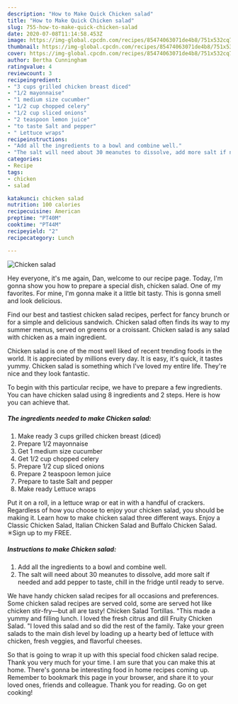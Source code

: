 ```yaml
---
description: "How to Make Quick Chicken salad"
title: "How to Make Quick Chicken salad"
slug: 755-how-to-make-quick-chicken-salad
date: 2020-07-08T11:14:58.453Z
image: https://img-global.cpcdn.com/recipes/85474063071de4b8/751x532cq70/chicken-salad-recipe-main-photo.jpg
thumbnail: https://img-global.cpcdn.com/recipes/85474063071de4b8/751x532cq70/chicken-salad-recipe-main-photo.jpg
cover: https://img-global.cpcdn.com/recipes/85474063071de4b8/751x532cq70/chicken-salad-recipe-main-photo.jpg
author: Bertha Cunningham
ratingvalue: 4
reviewcount: 3
recipeingredient:
- "3 cups grilled chicken breast diced"
- "1/2 mayonnaise"
- "1 medium size cucumber"
- "1/2 cup chopped celery"
- "1/2 cup sliced onions"
- "2 teaspoon lemon juice"
- "to taste Salt and pepper"
- " Lettuce wraps"
recipeinstructions:
- "Add all the ingredients to a bowl and combine well."
- "The salt will need about 30 meanutes to dissolve, add more salt if needed and add pepper to taste, chill in the fridge until ready to serve."
categories:
- Recipe
tags:
- chicken
- salad

katakunci: chicken salad 
nutrition: 100 calories
recipecuisine: American
preptime: "PT40M"
cooktime: "PT44M"
recipeyield: "2"
recipecategory: Lunch

---
```



![Chicken salad](https://img-global.cpcdn.com/recipes/85474063071de4b8/751x532cq70/chicken-salad-recipe-main-photo.jpg)

Hey everyone, it's me again, Dan, welcome to our recipe page. Today, I'm gonna show you how to prepare a special dish, chicken salad. One of my favorites. For mine, I'm gonna make it a little bit tasty. This is gonna smell and look delicious.

Find our best and tastiest chicken salad recipes, perfect for fancy brunch or for a simple and delicious sandwich. Chicken salad often finds its way to my summer menus, served on greens or a croissant. Chicken salad is any salad with chicken as a main ingredient.

Chicken salad is one of the most well liked of recent trending foods in the world. It is appreciated by millions every day. It is easy, it's quick, it tastes yummy. Chicken salad is something which I've loved my entire life. They're nice and they look fantastic.


To begin with this particular recipe, we have to prepare a few ingredients. You can have chicken salad using 8 ingredients and 2 steps. Here is how you can achieve that.

<!--inarticleads1-->

##### The ingredients needed to make Chicken salad:

1. Make ready 3 cups grilled chicken breast (diced)
1. Prepare 1/2 mayonnaise
1. Get 1 medium size cucumber
1. Get 1/2 cup chopped celery
1. Prepare 1/2 cup sliced onions
1. Prepare 2 teaspoon lemon juice
1. Prepare to taste Salt and pepper
1. Make ready  Lettuce wraps


Put it on a roll, in a lettuce wrap or eat in with a handful of crackers. Regardless of how you choose to enjoy your chicken salad, you should be making it. Learn how to make chicken salad three different ways. Enjoy a Classic Chicken Salad, Italian Chicken Salad and Buffalo Chicken Salad. ✳︎Sign up to my FREE. 

<!--inarticleads2-->

##### Instructions to make Chicken salad:

1. Add all the ingredients to a bowl and combine well.
1. The salt will need about 30 meanutes to dissolve, add more salt if needed and add pepper to taste, chill in the fridge until ready to serve.


We have handy chicken salad recipes for all occasions and preferences. Some chicken salad recipes are served cold, some are served hot like chicken stir-fry—but all are tasty! Chicken Salad Tortillas. &#34;This made a yummy and filling lunch. I loved the fresh citrus and dill Fruity Chicken Salad. &#34;I loved this salad and so did the rest of the family. Take your green salads to the main dish level by loading up a hearty bed of lettuce with chicken, fresh veggies, and flavorful cheeses. 

So that is going to wrap it up with this special food chicken salad recipe. Thank you very much for your time. I am sure that you can make this at home. There's gonna be interesting food in home recipes coming up. Remember to bookmark this page in your browser, and share it to your loved ones, friends and colleague. Thank you for reading. Go on get cooking!
